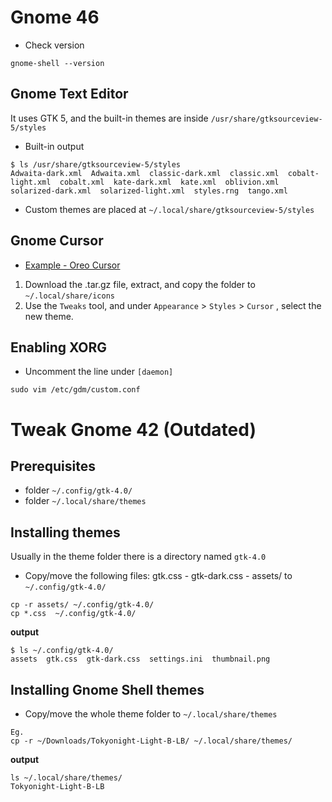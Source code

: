 # Gnome 46

- Check version
```
gnome-shell --version
```

## Gnome Text Editor
It uses GTK 5, and the built-in themes are inside `/usr/share/gtksourceview-5/styles`

- Built-in output
```
$ ls /usr/share/gtksourceview-5/styles
Adwaita-dark.xml  Adwaita.xml  classic-dark.xml  classic.xml  cobalt-light.xml  cobalt.xml  kate-dark.xml  kate.xml  oblivion.xml  solarized-dark.xml  solarized-light.xml  styles.rng  tango.xml
```

- Custom themes are placed at `~/.local/share/gtksourceview-5/styles`

## Gnome Cursor

- [Example - Oreo Cursor](https://www.gnome-look.org/p/1360254)

1. Download the .tar.gz file, extract, and copy the folder to `~/.local/share/icons`
1. Use the `Tweaks` tool, and under `Appearance` > `Styles` > `Cursor` , select the new theme.

## Enabling XORG
- Uncomment the line under `[daemon]`
```
sudo vim /etc/gdm/custom.conf
```


# Tweak Gnome 42 (Outdated)
## Prerequisites

- folder `~/.config/gtk-4.0/`
- folder `~/.local/share/themes`

## Installing themes
Usually in the theme folder there is a directory named `gtk-4.0`

- Copy/move the following files: gtk.css - gtk-dark.css - assets/ to `~/.config/gtk-4.0/`
```
cp -r assets/ ~/.config/gtk-4.0/
cp *.css  ~/.config/gtk-4.0/
```

**output**
```
$ ls ~/.config/gtk-4.0/
assets  gtk.css  gtk-dark.css  settings.ini  thumbnail.png
```

## Installing Gnome Shell themes
- Copy/move the whole theme folder to `~/.local/share/themes`
```
Eg.
cp -r ~/Downloads/Tokyonight-Light-B-LB/ ~/.local/share/themes/
``` 
**output**
```
ls ~/.local/share/themes/
Tokyonight-Light-B-LB
```
